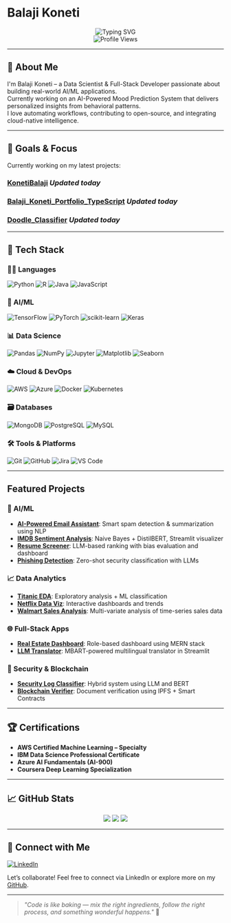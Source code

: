 # Balaji Koneti

<div align="center">
  <img src="https://readme-typing-svg.herokuapp.com?font=Fira+Code&weight=500&size=40&pause=1000&color=2E9CDB&center=true&vCenter=true&width=600&height=100&lines=Data+Scientist;AI%2FML+Engineer;Full-Stack+Developer" alt="Typing SVG" />
</div>

<div align="center">
  <img src="https://komarev.com/ghpvc/?username=KonetiBalaji&label=Profile%20views&color=0e75b6&style=flat" alt="Profile Views" />
</div>

---

## 👋 About Me
I'm Balaji Koneti – a Data Scientist & Full-Stack Developer passionate about building real-world AI/ML applications.  
Currently working on an AI-Powered Mood Prediction System that delivers personalized insights from behavioral patterns.  
I love automating workflows, contributing to open-source, and integrating cloud-native intelligence.

---

## 🎯 Goals & Focus
Currently working on my latest projects:

### [KonetiBalaji](https://github.com/KonetiBalaji/KonetiBalaji) *Updated today*

### [Balaji_Koneti_Portfolio_TypeScript](https://github.com/KonetiBalaji/Balaji_Koneti_Portfolio_TypeScript) *Updated today*

### [Doodle_Classifier](https://github.com/KonetiBalaji/Doodle_Classifier) *Updated today*

------------------

## 💼 Tech Stack

### 👨‍💻 Languages  
![Python](https://img.shields.io/badge/python-3670A0?style=for-the-badge&logo=python&logoColor=ffdd54)
![R](https://img.shields.io/badge/r-%23276DC3.svg?style=for-the-badge&logo=r&logoColor=white)
![Java](https://img.shields.io/badge/java-%23ED8B00.svg?style=for-the-badge&logo=openjdk&logoColor=white)
![JavaScript](https://img.shields.io/badge/javascript-%23323330.svg?style=for-the-badge&logo=javascript&logoColor=%23F7DF1E)

### 🤖 AI/ML
![TensorFlow](https://img.shields.io/badge/TensorFlow-%23FF6F00.svg?style=for-the-badge&logo=TensorFlow&logoColor=white)
![PyTorch](https://img.shields.io/badge/PyTorch-%23EE4C2C.svg?style=for-the-badge&logo=PyTorch&logoColor=white)
![scikit-learn](https://img.shields.io/badge/scikit--learn-%23F7931E.svg?style=for-the-badge&logo=scikit-learn&logoColor=white)
![Keras](https://img.shields.io/badge/Keras-%23D00000.svg?style=for-the-badge&logo=Keras&logoColor=white)

### 📊 Data Science
![Pandas](https://img.shields.io/badge/pandas-%23150458.svg?style=for-the-badge&logo=pandas&logoColor=white)
![NumPy](https://img.shields.io/badge/numpy-%23013243.svg?style=for-the-badge&logo=numpy&logoColor=white)
![Jupyter](https://img.shields.io/badge/jupyter-%23FA0F00.svg?style=for-the-badge&logo=jupyter&logoColor=white)
![Matplotlib](https://img.shields.io/badge/Matplotlib-%23ffffff.svg?style=for-the-badge&logo=Matplotlib&logoColor=white)
![Seaborn](https://img.shields.io/badge/Seaborn-%230C55A5.svg?style=for-the-badge&logo=seaborn&logoColor=white)

### ☁️ Cloud & DevOps
![AWS](https://img.shields.io/badge/AWS-%23FF9900.svg?style=for-the-badge&logo=amazon-aws&logoColor=white)
![Azure](https://img.shields.io/badge/azure-%230072C6.svg?style=for-the-badge&logo=microsoftazure&logoColor=white)
![Docker](https://img.shields.io/badge/docker-%230db7ed.svg?style=for-the-badge&logo=docker&logoColor=white)
![Kubernetes](https://img.shields.io/badge/kubernetes-%23326ce5.svg?style=for-the-badge&logo=kubernetes&logoColor=white)

### 🗃️ Databases
![MongoDB](https://img.shields.io/badge/MongoDB-%234ea94b.svg?style=for-the-badge&logo=mongodb&logoColor=white)
![PostgreSQL](https://img.shields.io/badge/PostgreSQL-%23316192.svg?style=for-the-badge&logo=postgresql&logoColor=white)
![MySQL](https://img.shields.io/badge/mysql-%2300f.svg?style=for-the-badge&logo=mysql&logoColor=white)

### 🛠️ Tools & Platforms
![Git](https://img.shields.io/badge/git-%23F05033.svg?style=for-the-badge&logo=git&logoColor=white)
![GitHub](https://img.shields.io/badge/github-%23121011.svg?style=for-the-badge&logo=github&logoColor=white)
![Jira](https://img.shields.io/badge/jira-%230A0FFF.svg?style=for-the-badge&logo=jira&logoColor=white)
![VS Code](https://img.shields.io/badge/VS%20Code-007ACC?style=for-the-badge&logo=visual-studio-code&logoColor=white)

---

## Featured Projects

### 🤖 AI/ML
- [**AI-Powered Email Assistant**](https://github.com/KonetiBalaji/AI_Powered_Email_Assistant): Smart spam detection & summarization using NLP
- [**IMDB Sentiment Analysis**](https://github.com/KonetiBalaji/IMDB-Movie-Review-Sentiment-Analysis): Naive Bayes + DistilBERT, Streamlit visualizer
- [**Resume Screener**](https://github.com/KonetiBalaji/AI_Powered_Resume): LLM-based ranking with bias evaluation and dashboard
- [**Phishing Detection**](https://github.com/KonetiBalaji/LLM_Classification_Task_Phishing_Detection): Zero-shot security classification with LLMs

### 📈 Data Analytics
- [**Titanic EDA**](https://github.com/KonetiBalaji/ExploratoryDataAnalysis_Titanic_Dataset): Exploratory analysis + ML classification
- [**Netflix Data Viz**](https://github.com/KonetiBalaji/ExploratoryDataAnalysis_Netflix_Dataset): Interactive dashboards and trends
- [**Walmart Sales Analysis**](https://github.com/KonetiBalaji/Walmart_Sales_Analysis): Multi-variate analysis of time-series sales data

### 🌐 Full-Stack Apps
- [**Real Estate Dashboard**](https://github.com/KonetiBalaji/web-portfolio-for-juniors): Role-based dashboard using MERN stack
- [**LLM Translator**](https://github.com/KonetiBalaji/LLM-based-AI-Translator): MBART-powered multilingual translator in Streamlit

### 🔐 Security & Blockchain
- [**Security Log Classifier**](https://github.com/KonetiBalaji/LLM_for_Security_Log_Detection): Hybrid system using LLM and BERT
- [**Blockchain Verifier**](https://github.com/KonetiBalaji/Blockchain-Based-Document-Authentication-System): Document verification using IPFS + Smart Contracts

---

## 🏆 Certifications
- **AWS Certified Machine Learning – Specialty**  
- **IBM Data Science Professional Certificate**  
- **Azure AI Fundamentals (AI-900)**  
- **Coursera Deep Learning Specialization**

---

## 📈 GitHub Stats
<div align="center">
  <img src="https://github-readme-stats.vercel.app/api?username=KonetiBalaji&theme=radical&show_icons=true&hide_border=false" />
  <img src="https://github-readme-streak-stats.herokuapp.com/?user=KonetiBalaji&theme=radical&hide_border=false" />
  <img src="https://github-readme-stats.vercel.app/api/top-langs/?username=KonetiBalaji&theme=radical&layout=compact&hide_border=false" />
</div>

---

## 🔗 Connect with Me

[![LinkedIn](https://img.shields.io/badge/LinkedIn-%230077B5.svg?style=flat&logo=linkedin&logoColor=white)](https://linkedin.com/in/balaji-koneti/)  

Let’s collaborate! Feel free to connect via LinkedIn or explore more on my [GitHub](https://github.com/KonetiBalaji).

---

> _"Code is like baking — mix the right ingredients, follow the right process, and something wonderful happens."_ 🍰


